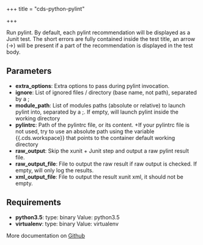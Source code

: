 +++
title = "cds-python-pylint"

+++

Run pylint.
By default, each pylint recommendation will be displayed as a Junit test.
The short errors are fully contained inside the test title,
an arrow (->) will be present if a part of the recommendation is displayed in
the test body.

## Parameters

* **extra_options**: Extra options to pass during pylint invocation.
* **ignore**: List of ignored files / directory (base name, not path), separated
by a ;
* **module_path**: List of modules paths (absolute or relative) to launch pylint into, separated by a ;.
If empty, will launch pylint inside the working directory
* **pylintrc**: Path of the pylintrc file, or its content.
 +If your pylintrc file is not used, try to use an absolute path using the variable {{.cds.workspace}} that points to the container default working directory
* **raw_output**: Skip the xunit + Junit step and output a raw pylint result file.
* **raw_output_file**: File to output the raw result if raw output is checked. If empty, will only log the results.
* **xml_output_file**: File to output the result xunit xml, it should not be empty.


## Requirements

* **python3.5**: type: binary Value: python3.5
* **virtualenv**: type: binary Value: virtualenv


More documentation on [Github](https://github.com/ovh/cds/tree/master/contrib/actions/cds-python-pylint.yaml)


